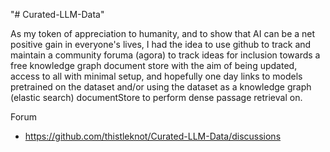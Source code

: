 "# Curated-LLM-Data" 

As my token of appreciation to humanity, and to show that AI can be a net positive gain in everyone's lives, I had the idea to use github to track and maintain a community foruma (agora) to track ideas for inclusion towards a free knowledge graph document store with the aim of being updated, access to all with minimal setup, and hopefully one day links to models pretrained on the dataset and/or using the dataset as a knowledge graph (elastic search) documentStore to perform dense passage retrieval on.

Forum

* https://github.com/thistleknot/Curated-LLM-Data/discussions
